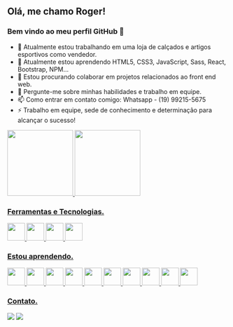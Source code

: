 ## Olá, me chamo Roger! 
### Bem vindo ao meu perfil GitHub 👋

- 🔭 Atualmente estou trabalhando em uma loja de calçados e artigos esportivos como vendedor.
- 🌱 Atualmente estou aprendendo HTML5, CSS3, JavaScript, Sass, React, Bootstrap, NPM...
- 👯 Estou procurando colaborar em projetos relacionados ao front end web.
- 💬 Pergunte-me sobre minhas habilidades e trabalho em equipe.
- 📫 Como entrar em contato comigo: Whatsapp - (19) 99215-5675
- ⚡ Trabalho em equipe, sede de conhecimento e determinação para alcançar o sucesso!

<div>
<a href="https://github.com/roger-lopes-dev">
<img height="150rem" src="https://github-readme-stats.vercel.app/api/top-langs/?username=roger-lopes-dev&layout=compact&langs_count=7&theme=dracula"/>
<img height="150rem" src="https://github-readme-stats.vercel.app/api?username=roger-lopes-dev&show_icons=true&theme=dracula&include_all_commits=true&count_private=true"/>
</div>

### Ferramentas e Tecnologias.
<div>
<img src="https://cdn.jsdelivr.net/gh/devicons/devicon/icons/html5/html5-original.svg" width="40" height="40" />
<img src="https://cdn.jsdelivr.net/gh/devicons/devicon/icons/css3/css3-original.svg" width="40" height="40" />
<img src="https://cdn.jsdelivr.net/gh/devicons/devicon/icons/bootstrap/bootstrap-original.svg" width="40" height="40" />
<img src="https://cdn.jsdelivr.net/gh/devicons/devicon/icons/figma/figma-original.svg" width="40" height="40" />
</div>

### Estou aprendendo.
<div>
<img src="https://cdn.jsdelivr.net/gh/devicons/devicon/icons/javascript/javascript-original.svg" width="40" height="40"/>
<img src="https://cdn.jsdelivr.net/gh/devicons/devicon/icons/react/react-original-wordmark.svg" width="40" height="40" />
<img src="https://cdn.jsdelivr.net/gh/devicons/devicon/icons/wordpress/wordpress-original.svg" width="40" height="40"/>
<img src="https://cdn.jsdelivr.net/gh/devicons/devicon/icons/redux/redux-original.svg" width="40" height="40"/>
<img src="https://cdn.jsdelivr.net/gh/devicons/devicon/icons/vuejs/vuejs-original-wordmark.svg" width="40" height="40"/>
<img src="https://cdn.jsdelivr.net/gh/devicons/devicon/icons/jquery/jquery-original-wordmark.svg" width="40" height="40"/>
<img src="https://cdn.jsdelivr.net/gh/devicons/devicon/icons/woocommerce/woocommerce-original-wordmark.svg" width="40" height="40"/>
<img src="https://cdn.jsdelivr.net/gh/devicons/devicon/icons/npm/npm-original-wordmark.svg" width="40" height="40"/>
<img src="https://cdn.jsdelivr.net/gh/devicons/devicon/icons/sass/sass-original.svg" width="40" height="40"/>
<img src="https://cdn.jsdelivr.net/gh/devicons/devicon/icons/xd/xd-plain.svg" width="40" height="40"/>
</div>
          
### Contato.

<div>
<a href = "mailto:roger201015@gmail.com"><img src="https://img.shields.io/badge/Gmail-D14836?style=for-the-badge&logo=gmail&logoColor=white" target="_blank"></a>
<a href="https://www.linkedin.com/in/rogerlopesdev/" target="_blank"><img src="https://img.shields.io/badge/-LinkedIn-%230077B5?style=for-the-badge&logo=linkedin&logoColor=white" target="_blank"></a>   
</div>       
